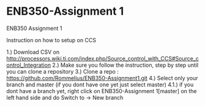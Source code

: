 # ENB350-Assignment 1


ENB350 Assignment 1

Instruction on how to setup on CCS

1.) Download CSV on http://processors.wiki.ti.com/index.php/Source_control_with_CCS#Source_control_Integration
2.) Make sure you follow the instruction, step by step until you can clone a repository
3.) Clone a repo : https://github.com/Rommelius/ENB350-Assignment1.git
4.) Select only your branch and master (if you dont have one yet just select master)
	4.1.) if you dont have a branch yet, right click on ENB350-Assignment 1[master] on the left hand side and do Switch to -> New branch